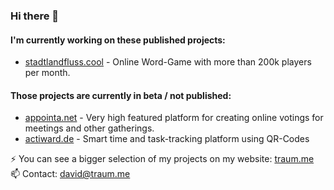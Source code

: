 ### Hi there 👋
#### I'm currently working on these published projects:
- [stadtlandfluss.cool](https://stadtlandfluss.cool) - Online Word-Game with more than 200k players per month.
#### Those projects are currently in beta / not published:
- [appointa.net](https://appointa.net) - Very high featured platform for creating online votings for meetings and other gatherings.
- [actiward.de](https://actiward.de) - Smart time and task-tracking platform using QR-Codes

⚡ You can see a bigger selection of my projects on my website: [traum.me](https://traum.me)<br>
📫 Contact: david@traum.me

<!--
**davidtraum/davidtraum** is a ✨ _special_ ✨ repository because its `README.md` (this file) appears on your GitHub profile.

Here are some ideas to get you started:

- 🔭 I’m currently working on ...
- 🌱 I’m currently learning ...
- 👯 I’m looking to collaborate on ...
- 🤔 I’m looking for help with ...
- 💬 Ask me about ...
- 📫 How to reach me: ...
- 😄 Pronouns: ...
- ⚡ Fun fact: ...
-->
